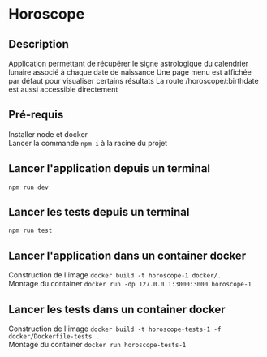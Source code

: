 # Horoscope
## Description
Application permettant de récupérer le signe astrologique du calendrier lunaire associé à chaque date de naissance
Une page menu est affichée par défaut pour visualiser certains résultats
La route /horoscope/:birthdate est aussi accessible directement

## Pré-requis
Installer node et docker\
Lancer la commande `npm i` à la racine du projet

## Lancer l'application depuis un terminal
`npm run dev`

## Lancer les tests depuis un terminal
`npm run test`

## Lancer l'application dans un container docker
Construction de l'image `docker build -t horoscope-1 docker/.`\
Montage du container `docker run -dp 127.0.0.1:3000:3000 horoscope-1`

## Lancer les tests dans un container docker
Construction de l'image `docker build -t horoscope-tests-1 -f docker/Dockerfile-tests .`\
Montage du container `docker run horoscope-tests-1`
